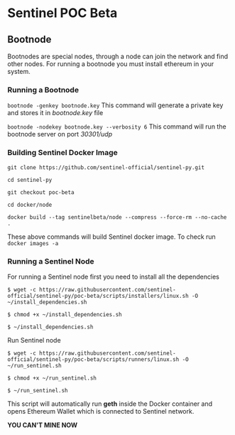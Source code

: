 # Sentinel POC Beta

## Bootnode

Bootnodes are special nodes, through a node can join the network and find other nodes. For running a bootnode you must install ethereum in your system.

### Running a Bootnode

`bootnode -genkey bootnode.key`
This command will generate a private key and stores it in *bootnode.key* file

`bootnode -nodekey bootnode.key --verbosity 6`
This command will run the bootnode server on port *30301/udp*

### Building Sentinel Docker Image

`git clone https://github.com/sentinel-official/sentinel-py.git`

`cd sentinel-py`

`git checkout poc-beta`

`cd docker/node`

`docker build --tag sentinelbeta/node --compress --force-rm --no-cache .`

These above commands will build Sentinel docker image. To check run `docker images -a`

### Running a Sentinel Node

For running a Sentinel node first you need to install all the dependencies

`$ wget -c https://raw.githubusercontent.com/sentinel-official/sentinel-py/poc-beta/scripts/installers/linux.sh -O ~/install_dependencies.sh`

`$ chmod +x ~/install_dependencies.sh`

`$ ~/install_dependencies.sh`

Run Sentinel node

`$ wget -c https://raw.githubusercontent.com/sentinel-official/sentinel-py/poc-beta/scripts/runners/linux.sh -O ~/run_sentinel.sh`

`$ chmod +x ~/run_sentinel.sh`

`$ ~/run_sentinel.sh`

This script will automatically run **geth** inside the Docker container and opens Ethereum Wallet which is connected to Sentinel network.

**YOU CAN'T MINE NOW**
